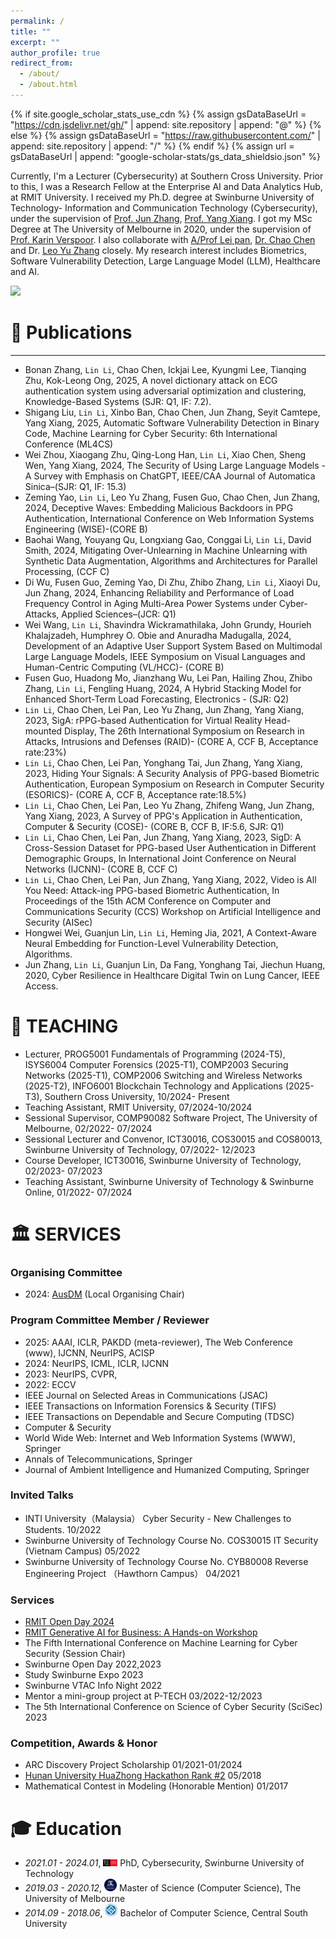 ```yaml
---
permalink: /
title: ""
excerpt: ""
author_profile: true
redirect_from: 
  - /about/
  - /about.html
---
```


{% if site.google_scholar_stats_use_cdn %}
{% assign gsDataBaseUrl = "https://cdn.jsdelivr.net/gh/" | append: site.repository | append: "@" %}
{% else %}
{% assign gsDataBaseUrl = "https://raw.githubusercontent.com/" | append: site.repository | append: "/" %}
{% endif %}
{% assign url = gsDataBaseUrl | append: "google-scholar-stats/gs_data_shieldsio.json" %}

<span class='anchor' id='about-me'></span>

Currently, I'm a Lecturer (Cybersecurity) at Southern Cross University. Prior to this, I was a Research Fellow at the Enterprise AI and Data Analytics Hub, at RMIT University. I received my Ph.D. degree at Swinburne University of Technology- Information and Communication Technology (Cybersecurity), under the supervision of [Prof. Jun Zhang](https://www.swinburne.edu.au/research/our-research/access-our-research/find-a-researcher-or-supervisor/researcher-profile/?id=junzhang), [Prof. Yang Xiang](https://www.swinburne.edu.au/research/our-research/access-our-research/find-a-researcher-or-supervisor/researcher-profile/?id=yxiang). I got my MSc Degree at The University of Melbourne in 2020, under the supervision of [Prof. Karin Verspoor](https://www.rmit.edu.au/contact/staff-contacts/academic-staff/v/verspoor-professor-karin). I also collaborate with [A/Prof Lei pan](https://www.deakin.edu.au/about-deakin/people/lei-pan), [Dr. Chao Chen](https://www.rmit.edu.au/contact/staff-contacts/academic-staff/c/chen-dr-chao) and Dr. [Leo Yu Zhang](https://sites.google.com/site/leoyuzhang/) closely. My research interest includes Biometrics, Software Vulnerability Detection, Large Language Model (LLM), Healthcare and AI.

<span class='test' id='test'></span>
<div></div>
<a href='https://scholar.google.com/citations?user=fKIV3Y8AAAAJ'><img src="https://img.shields.io/endpoint?url={{ url | url_encode }}&logo=Google%20Scholar&labelColor=f6f6f6&color=9cf&style=flat&label=Citations"></a>






<span class='anchor' id='-publications'></span>
# 📝 Publications


---
- Bonan Zhang, `Lin Li`, Chao Chen, Ickjai Lee, Kyungmi Lee, Tianqing Zhu, Kok-Leong Ong, 2025, A novel dictionary attack on ECG authentication system using adversarial optimization and clustering, Knowledge-Based Systems (SJR: Q1, IF: 7.2).
- Shigang Liu, `Lin Li`, Xinbo Ban, Chao Chen, Jun Zhang, Seyit Camtepe, Yang Xiang, 2025, Automatic Software Vulnerability Detection in Binary Code, Machine Learning for Cyber Security: 6th International Conference (ML4CS)
- Wei Zhou, Xiaogang Zhu, Qing-Long Han, `Lin Li`, Xiao Chen, Sheng Wen, Yang Xiang, 2024, The Security of Using Large Language Models - A Survey with Emphasis on ChatGPT, IEEE/CAA Journal of Automatica Sinica–(SJR: Q1, IF: 15.3)
- Zeming Yao, `Lin Li`, Leo Yu Zhang, Fusen Guo, Chao Chen, Jun Zhang, 2024, Deceptive Waves: Embedding Malicious Backdoors in PPG Authentication, International Conference on Web Information Systems Engineering (WISE)-(CORE B)
- Baohai Wang, Youyang Qu, Longxiang Gao, Conggai Li, `Lin Li`, David Smith, 2024, Mitigating Over-Unlearning in Machine Unlearning with Synthetic Data Augmentation, Algorithms and Architectures for Parallel Processing, (CCF C)
- Di Wu, Fusen Guo, Zeming Yao, Di Zhu, Zhibo Zhang, `Lin Li`, Xiaoyi Du, Jun Zhang, 2024, Enhancing Reliability and Performance of Load Frequency Control in Aging Multi-Area Power Systems under Cyber-Attacks, Applied Sciences–(JCR: Q1)
-	Wei Wang, `Lin Li`, Shavindra Wickramathilaka, John Grundy, Hourieh Khalajzadeh, Humphrey O. Obie and Anuradha Madugalla, 2024, Development of an Adaptive User Support System Based on Multimodal Large Language Models, IEEE Symposium on Visual Languages and Human-Centric Computing (VL/HCC)- (CORE B)
-	Fusen Guo, Huadong Mo, Jianzhang Wu, Lei Pan, Hailing Zhou, Zhibo Zhang, `Lin Li`, Fengling Huang, 2024, A Hybrid Stacking Model for Enhanced Short-Term Load Forecasting, Electronics - (SJR: Q2)
-	`Lin Li`, Chao Chen, Lei Pan, Leo Yu Zhang, Jun Zhang, Yang Xiang, 2023, SigA: rPPG-based Authentication for Virtual Reality Head-mounted Display, The 26th International Symposium on Research in Attacks, Intrusions and Defenses (RAID)- (CORE A, CCF B, Acceptance rate:23%)
-	`Lin Li`, Chao Chen, Lei Pan, Yonghang Tai, Jun Zhang, Yang Xiang, 2023, Hiding Your Signals: A Security Analysis of PPG-based Biometric Authentication, European Symposium on Research in Computer Security (ESORICS)- (CORE A, CCF B, Acceptance rate:18.5%)
-	`Lin Li`, Chao Chen, Lei Pan, Leo Yu Zhang, Zhifeng Wang, Jun Zhang, Yang Xiang, 2023, A Survey of PPG's Application in Authentication, Computer & Security (COSE)- (CORE B, CCF B, IF:5.6, SJR: Q1)
-	`Lin Li`, Chao Chen, Lei Pan, Jun Zhang, Yang Xiang, 2023, SigD: A Cross-Session Dataset for PPG-based User Authentication in Different Demographic Groups, In International Joint Conference on Neural Networks (IJCNN)- (CORE B, CCF C)
-	`Lin Li`, Chao Chen, Lei Pan, Jun Zhang, Yang Xiang, 2022, Video is All You Need: Attack-ing PPG-based Biometric Authentication, In Proceedings of the 15th ACM Conference on Computer and Communications Security (CCS) Workshop on Artificial Intelligence and Security (AISec)
-	Hongwei Wei, Guanjun Lin, `Lin Li`, Heming Jia, 2021, A Context-Aware Neural Embedding for Function-Level Vulnerability Detection, Algorithms.
-	Jun Zhang, `Lin Li`, Guanjun Lin, Da Fang, Yonghang Tai, Jiechun Huang, 2020, Cyber Resilience in Healthcare Digital Twin on Lung Cancer, IEEE Access. 


<span class='anchor' id='-teaching'></span>
# 🏫 TEACHING 
- Lecturer, PROG5001 Fundamentals of Programming (2024-T5), ISYS6004 Computer Forensics (2025-T1), COMP2003 Securing Networks (2025-T1), COMP2006 Switching and Wireless Networks (2025-T2), INFO6001 Blockchain Technology and Applications (2025-T3), Southern Cross University, 10/2024- Present
- Teaching Assistant, RMIT University, 07/2024-10/2024
- Sessional Supervisor, COMP90082 Software Project, The University of Melbourne, 02/2022- 07/2024
- Sessional Lecturer and Convenor, ICT30016, COS30015 and COS80013, Swinburne University of Technology, 07/2022- 12/2023
- Course Developer, ICT30016, Swinburne University of Technology, 02/2023- 07/2023
- Teaching Assistant, Swinburne University of Technology & Swinburne Online, 01/2022- 07/2024

<span class='anchor' id='-services'></span>
# 🏛️ SERVICES 
### Organising Committee
- 2024: [AusDM](https://ausdm24.ausdm.org/Organizing%20Committee.html) (Local Organising Chair) 

### Program Committee Member / Reviewer
- 2025: AAAI, ICLR, PAKDD (meta-reviewer), The Web Conference (www), IJCNN, NeurIPS, ACISP
- 2024: NeurIPS, ICML, ICLR, IJCNN
- 2023: NeurIPS, CVPR, 
- 2022: ECCV
- IEEE Journal on Selected Areas in Communications (JSAC)
- IEEE Transactions on Information Forensics & Security (TIFS)
- IEEE Transactions on Dependable and Secure Computing (TDSC)
- Computer & Security
- World Wide Web: Internet and Web Information Systems (WWW), Springer
- Annals of Telecommunications, Springer
- Journal of Ambient Intelligence and Humanized Computing, Springer

### Invited Talks                
- INTI University（Malaysia） Cyber Security - New Challenges to Students.                                10/2022                                                                     
- Swinburne University of Technology Course No. COS30015 IT Security (Vietnam Campus)                     05/2022 
- Swinburne University of Technology Course No. CYB80008 Reverse Engineering Project （Hawthorn Campus）   04/2021

### Services
- [RMIT Open Day 2024](https://github.com/NasTul/Nastul.github.io/blob/master/images/OD24_Certificate_Lin%20Li.pdf)
- [RMIT Generative AI for Business: A Hands-on Workshop](https://rmit-aihub.org.au/generative-ai-for-business-a-hands-on-workshop/)
- The Fifth International Conference on Machine Learning for Cyber Security (Session Chair)
- Swinburne Open Day 2022,2023
- Study Swinburne Expo 2023
- Swinburne VTAC Info Night 2022
- Mentor a mini-group project at P-TECH 03/2022-12/2023
- The 5th International Conference on Science of Cyber Security (SciSec) 2023

### Competition, Awards & Honor
- ARC Discovery Project Scholarship                     01/2021-01/2024
- [Hunan University HuaZhong Hackathon Rank #2](https://portfolio.justzht.com/areco/)	          05/2018
- Mathematical Contest in Modeling (Honorable Mention)	01/2017

<span class='anchor' id='-xl'></span>

# 🎓 Education
- *2021.01 - 2024.01*, <a href="https://www.swinburne.edu.au/"><img class="svg" src="/images/swin.png" width="23pt"></a> PhD, Cybersecurity, Swinburne University of Technology
- *2019.03 - 2020.12*, <a href="https://www.unimelb.edu.au/"><img class="svg" src="/images/mel.png" width="20pt"></a> Master of Science (Computer Science), The University of Melbourne
- *2014.09 - 2018.06*, <a href="https://www.csu.edu.cn//"><img class="svg" src="/images/csu.png" width="20pt"></a> Bachelor of Computer Science, Central South University
<span class='anchor' id='-lwzl'></span>
